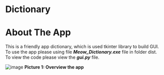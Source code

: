# Dictionary
# About The App
This is a friendly app dictionary, which is used tkinter library to build GUI.  
To use the app please using file ***Meow_Dictionary.exe*** file in folder dist.  
To view the code please view the ***gui.py*** file.  

![image](https://github.com/Hidori-Pii/Dictionary_App/assets/146969222/f9a73662-782a-4232-8bc4-f6b42204d779)
**Picture 1: Overview the app**
